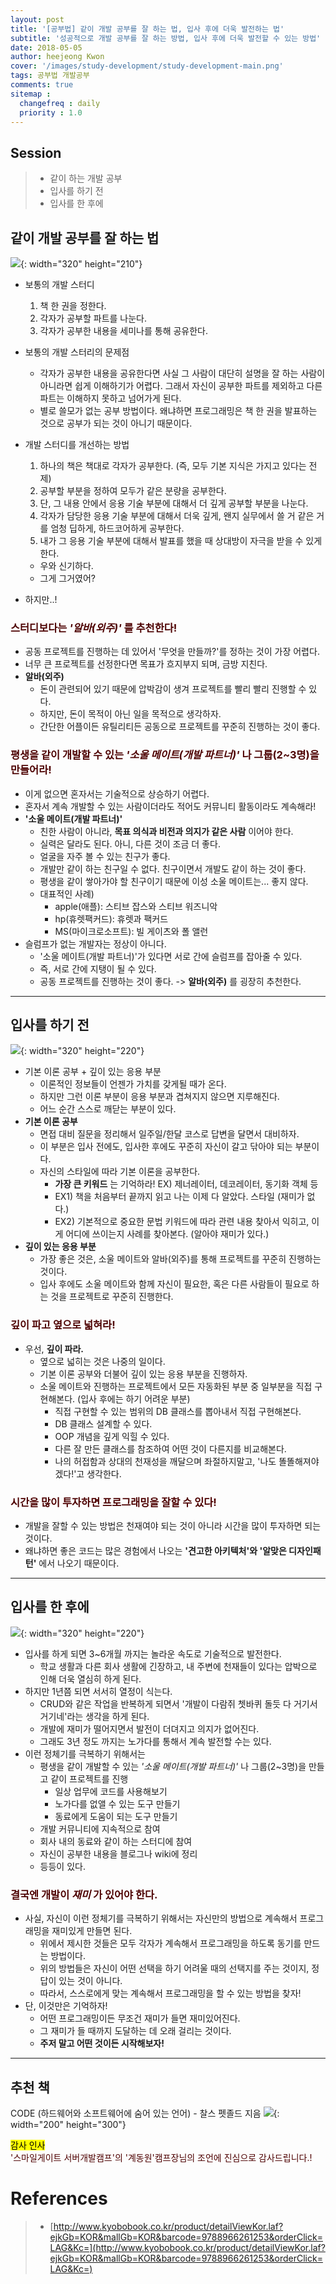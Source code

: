 ```yaml
---
layout: post
title: '[공부법] 같이 개발 공부를 잘 하는 법, 입사 후에 더욱 발전하는 법'
subtitle: '성공적으로 개발 공부를 잘 하는 방법, 입사 후에 더욱 발전할 수 있는 방법'
date: 2018-05-05
author: heejeong Kwon
cover: '/images/study-development/study-development-main.png'
tags: 공부법 개발공부
comments: true
sitemap :
  changefreq : daily
  priority : 1.0
---
```


## Session
> - 같이 하는 개발 공부
> - 입사를 하기 전
> - 입사를 한 후에


## 같이 개발 공부를 잘 하는 법
![](/images/study-development/study-development-friend.png){: width="320" height="210"}

* 보통의 개발 스터디
  1. 책 한 권을 정한다.
  2. 각자가 공부할 파트를 나눈다.
  3. 각자가 공부한 내용을 세미나를 통해 공유한다.

* 보통의 개발 스터리의 문제점
  * 각자가 공부한 내용을 공유한다면 사실 그 사람이 대단히 설명을 잘 하는 사람이 아니라면 쉽게 이해하기가 어렵다. 그래서 자신이 공부한 파트를 제외하고 다른 파트는 이해하지 못하고 넘어가게 된다.
  * 별로 쓸모가 없는 공부 방법이다. 왜냐하면 프로그래밍은 책 한 권을 발표하는 것으로 공부가 되는 것이 아니기 때문이다.

* 개발 스터디를 개선하는 방법
  1. 하나의 책은 책대로 각자가 공부한다. (즉, 모두 기본 지식은 가지고 있다는 전제)
  2. 공부할 부분을 정하여 모두가 같은 분량을 공부한다.
  3. 단, 그 내용 안에서 응용 기술 부분에 대해서 더 깊게 공부할 부분을 나눈다.
  4. 각자가 담당한 응용 기술 부분에 대해서 더욱 깊게, 왠지 실무에서 쓸 거 같은 거를 엄청 딥하게, 하드코어하게 공부한다.
  5. 내가 그 응용 기술 부분에 대해서 발표를 했을 때 상대방이 자극을 받을 수 있게 한다.
    * 우와 신기하다.
    * 그게 그거였어?

* 하지만..!

### <span style="color:#4d0000">스터디보다는 ***'알바(외주)'*** 를 추천한다!</span>  
* 공동 프로젝트를 진행하는 데 있어서 '무엇을 만들까?'를 정하는 것이 가장 어렵다.
* 너무 큰 프로젝트를 선정한다면 목표가 흐지부지 되며, 금방 지친다.
* **알바(외주)**
  * 돈이 관련되어 있기 때문에 압박감이 생겨 프로젝트를 빨리 빨리 진행할 수 있다.
  * 하지만, 돈이 목적이 아닌 일을 목적으로 생각하자.
  * 간단한 어플이든 유틸리티든 공동으로 프로젝트를 꾸준히 진행하는 것이 좋다.

### <span style="color:#4d0000">평생을 같이 개발할 수 있는 ***'소울 메이트(개발 파트너)'*** 나 그룹(2~3명)을 만들어라!</span>  
* 이게 없으면 혼자서는 기술적으로 상승하기 어렵다.
* 혼자서 계속 개발할 수 있는 사람이더라도 적어도 커뮤니티 활동이라도 계속해라!
* **'소울 메이트(개발 파트너)'**
  * 친한 사람이 아니라, **목표 의식과 비전과 의지가 같은 사람** 이어야 한다.
  * 실력은 달라도 된다. 아니, 다른 것이 조금 더 좋다.
  * 얼굴을 자주 볼 수 있는 친구가 좋다.
  * 개발만 같이 하는 친구일 수 없다. 친구이면서 개발도 같이 하는 것이 좋다.
  * 평생을 같이 쌓아가야 할 친구이기 때문에 이성 소울 메이트는... 좋지 않다.
  * 대표적인 사례)
    * apple(애플): 스티브 잡스와 스티브 워즈니악
    * hp(휴렛팩커드): 휴렛과 팩커드
    * MS(마이크로소프트): 빌 게이츠와 폴 앨런
* 슬럼프가 없는 개발자는 정상이 아니다.
  * '소울 메이트(개발 파트너)'가 있다면 서로 간에 슬럼프를 잡아줄 수 있다.
  * 즉, 서로 간에 지탱이 될 수 있다.
  * 공동 프로젝트를 진행하는 것이 좋다. -> **알바(외주)** 를 굉장히 추천한다.

---

## 입사를 하기 전
![](/images/study-development/study-development-develop.png){: width="320" height="220"}
* 기본 이론 공부 + 깊이 있는 응용 부분
  * 이론적인 정보들이 언젠가 가치를 갖게될 때가 온다.
  * 하지만 그런 이론 부분이 응용 부분과 겹쳐지지 않으면 지루해진다.
  * 어느 순간 스스로 깨닫는 부분이 있다.
* **기본 이론 공부**
  * 면접 대비 질문을 정리해서 일주일/한달 코스로 답변을 달면서 대비하자.
  * 이 부분은 입사 전에도, 입사한 후에도 꾸준히 자신이 갈고 닦아야 되는 부분이다.
  * 자신의 스타일에 따라 기본 이론을 공부한다.
    * **가장 큰 키워드** 는 기억하라! EX) 제너레이터, 데코레이터, 동기화 객체 등
    * EX1) 책을 처음부터 끝까지 읽고 나는 이제 다 알았다. 스타일 (재미가 없다.)
    * EX2) 기본적으로 중요한 문법 키워드에 따라 관련 내용 찾아서 익히고, 이게 어디에 쓰이는지 사례를 찾아본다. (알아야 재미가 있다.)
* **깊이 있는 응용 부분**
  * 가장 좋은 것은, 소울 메이트와 알바(외주)를 통해 프로젝트를 꾸준히 진행하는 것이다.
  * 입사 후에도 소울 메이트와 함께 자신이 필요한, 혹은 다른 사람들이 필요로 하는 것을 프로젝트로 꾸준히 진행한다.


### <span style="color:#4d0000">깊이 파고 옆으로 넓혀라!</span>  
* 우선, **깊이 파라.**
  * 옆으로 넓히는 것은 나중의 일이다.
  * 기본 이론 공부와 더불어 깊이 있는 응용 부분을 진행하자.
  * 소울 메이트와 진행하는 프로젝트에서 모든 자동화된 부분 중 일부분을 직접 구현해본다. (입사 후에는 하기 어려운 부분)
    * 직접 구현할 수 있는 범위의 DB 클래스를 뽑아내서 직접 구현해본다.
    * DB 클래스 설계할 수 있다.
    * OOP 개념을 깊게 익힐 수 있다.
    * 다른 잘 만든 클래스를 참조하여 어떤 것이 다른지를 비교해본다.
    * 나의 허접함과 상대의 천재성을 깨달으며 좌절하지말고, '나도 똘똘해져야겠다!'고 생각한다.


### <span style="color:#4d0000">시간을 많이 투자하면 프로그래밍을 잘할 수 있다!</span>  
* 개발을 잘할 수 있는 방법은 천재여야 되는 것이 아니라 시간을 많이 투자하면 되는 것이다.
* 왜냐하면 좋은 코드는 많은 경험에서 나오는 **'견고한 아키텍처'와 '알맞은 디자인패턴'** 에서 나오기 때문이다.


---


## 입사를 한 후에
![](/images/study-development/study-development-company.png){: width="320" height="220"}
* 입사를 하게 되면 3~6개월 까지는 놀라운 속도로 기술적으로 발전한다.
  * 학교 생활과 다른 회사 생활에 긴장하고, 내 주변에 천재들이 있다는 압박으로 인해 더욱 열심히 하게 된다.
* 하지만 1년쯤 되면 서서히 열정이 식는다.
  * CRUD와 같은 작업을 반복하게 되면서 '개발이 다람쥐 쳇바퀴 돌듯 다 거기서 거기네'라는 생각을 하게 된다.
  * 개발에 재미가 떨어지면서 발전이 더뎌지고 의지가 없어진다.
  * 그래도 3년 정도 까지는 노가다를 통해서 계속 발전할 수는 있다.
* 이런 정체기를 극복하기 위해서는
  * 평생을 같이 개발할 수 있는 *'소울 메이트(개발 파트너)'* 나 그룹(2~3명)을 만들고 같이 프로젝트를 진행
    * 일상 업무에 코드를 사용해보기
    * 노가다를 없앨 수 있는 도구 만들기
    * 동료에게 도움이 되는 도구 만들기
  * 개발 커뮤니티에 지속적으로 참여
  * 회사 내의 동료와 같이 하는 스터디에 참여
  * 자신이 공부한 내용을 블로그나 wiki에 정리
  * 등등이 있다.


### <span style="color:#4d0000">결국엔 개발이 ***재미*** 가 있어야 한다.</span>  
* 사실, 자신이 이런 정체기를 극복하기 위해서는 자신만의 방법으로 계속해서 프로그래밍을 재미있게 만들면 된다.
  * 위에서 제시한 것들은 모두 각자가 계속해서 프로그래밍을 하도록 동기를 만드는 방법이다.
  * 위의 방법들은 자신이 어떤 선택을 하기 어려울 때의 선택지를 주는 것이지, 정답이 있는 것이 아니다.
  * 따라서, 스스로에게 맞는 계속해서 프로그래밍을 할 수 있는 방법을 찾자!
* 단, 이것만은 기억하자!
  * 어떤 프로그래밍이든 무조건 재미가 들면 재미있어진다.
  * 그 재미가 들 때까지 도달하는 데 오래 걸리는 것이다.
  * **주저 말고 어떤 것이든 시작해보자!**

---


## 추천 책
CODE (하드웨어와 소프트웨어에 숨어 있는 언어) - 찰스 펫졸드 지음
![](/images/study-development/study-development-book.png){: width="200" height="300"}


<mark>감사 인사</mark>  
<span style="color:#4d0000">'스마일게이트 서버개발캠프'의 '계동원'캠프장님의 조언에 진심으로 감사드립니다.!</span>  


# References
> - [http://www.kyobobook.co.kr/product/detailViewKor.laf?ejkGb=KOR&mallGb=KOR&barcode=9788966261253&orderClick=LAG&Kc=](http://www.kyobobook.co.kr/product/detailViewKor.laf?ejkGb=KOR&mallGb=KOR&barcode=9788966261253&orderClick=LAG&Kc=)
